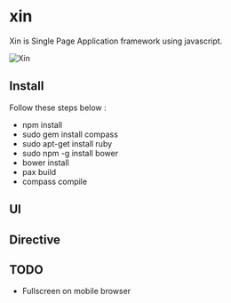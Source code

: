 xin
===

Xin is Single Page Application framework using javascript.

![Xin](https://github.com/reekoheek/xin/raw/master/img/logo.png "SPA Framework")

Install
--

Follow these steps below :

* npm install
* sudo gem install compass
* sudo apt-get install ruby
* sudo npm -g install bower
* bower install
* pax build
* compass compile

UI
--


Directive
---------



TODO
----

* Fullscreen on mobile browser
